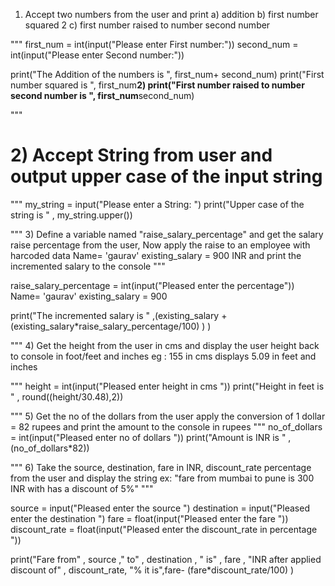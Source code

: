 1) Accept two numbers from the user and print 
a) addition 
b) first number squared 2 
c) first number raised to number second number

"""
first_num = int(input("Please enter First number:"))
second_num = int(input("Please enter Second number:"))

print("The Addition of the numbers is ", first_num+ second_num)
print("First number squared is  ", first_num**2)
print("First number raised to number second number is  ", first_num**second_num)

"""
# 2) Accept String from user and output upper case of the input string
"""
my_string = input("Please enter a String: ")
print("Upper case of the string is " , my_string.upper())

"""
3) Define a variable named "raise_salary_percentage" and get the salary raise 
percentage from the user, Now apply the raise to an employee
with harcoded data Name= 'gaurav' existing_salary = 900 INR and 
print the incremented salary to the console
"""

raise_salary_percentage = int(input("Pleased enter the percentage"))
Name= 'gaurav' 
existing_salary = 900

print("The incremented salary is " ,(existing_salary + (existing_salary*raise_salary_percentage/100) ) )

"""
4) Get the height from the user in cms and display the user height back to console
in foot/feet and inches eg : 155 in cms displays 5.09 in feet and inches

"""
height = int(input("Pleased enter height in cms "))
print("Height in feet is " , round((height/30.48),2))

"""
5) Get the no of the dollars from the user apply the conversion of 
1 dollar = 82 rupees and print the amount to the console in rupees
"""
no_of_dollars = int(input("Pleased enter no of dollars "))
print("Amount is INR is " , (no_of_dollars*82))

"""
6) Take the source, destination, fare in INR, discount_rate percentage from the user and display the 
string ex: "fare from mumbai to pune is 300 INR with has a discount of 5%"
"""

source = input("Pleased enter the source ")
destination = input("Pleased enter the destination ")
fare = float(input("Pleased enter the fare "))
discount_rate = float(input("Pleased enter the discount_rate in percentage "))

print("Fare from" , source ," to" , destination , " is" , fare  , "INR after applied discount of" , discount_rate, "% it is",fare- (fare*discount_rate/100)  )
